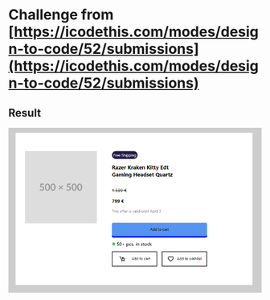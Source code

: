 # Challenge from [https://icodethis.com/modes/design-to-code/52/submissions](https://icodethis.com/modes/design-to-code/52/submissions)

## Result

![Result](./result.png)
